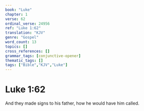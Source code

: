 ```yaml
---
book: "Luke"
chapter: 1
verse: 62
ordinal_verse: 24956
ref: "Luke 1:62"
translation: "KJV"
genre: "Gospel"
word_count: 13
topics: []
cross_references: []
grammar_tags: [conjunctive-opener]
thematic_tags: []
tags: ["Bible","KJV","Luke"]
---
```


# Luke 1:62

And they made signs to his father, how he would have him called.

